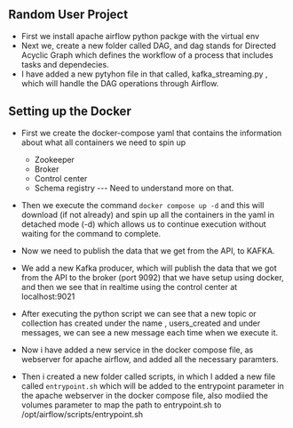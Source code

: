 ## Random User Project

- First we install apache airflow python packge with the virtual env
- Next we, create a new folder called DAG, and dag stands for Directed Acyclic Graph which defines the workflow of a process that includes tasks and dependecies. 
- I have added a new pytyhon file in that called, kafka_streaming.py , which will handle the DAG operations through Airflow. 


## Setting up the Docker
- First we create the docker-compose yaml that contains the information about what all containers we need to spin up 
    - Zookeeper
    - Broker
    - Control center
    - Schema registry   --- Need to understand more on that. 

- Then we execute the command `docker compose up -d` and this will download (if not already) and spin up all the containers in the yaml in detached mode (-d) which allows us to continue execution without waiting for the command to complete. 

- Now we need to publish the data that we get from the API, to KAFKA.

- We add a new Kafka producer, which will publish the data that we got from the API to the broker (port 9092) that we have setup using docker, and then we see that in realtime using the control center at localhost:9021 
- After executing the python script we can see that a new topic or collection has created under the name , users_created and under messages, we can see a new message each time when we execute it. 

- Now i have added a new service in the docker compose file, as webserver for apache airflow, and added all the necessary paramters. 
- Then i created a new folder called scripts, in which I added a new file called `entrypoint.sh` which will be added to the entrypoint parameter in the apache webserver in the docker compose file, also modiied the volumes parameter to map the path to entrypoint.sh to /opt/airflow/scripts/entrypoint.sh





